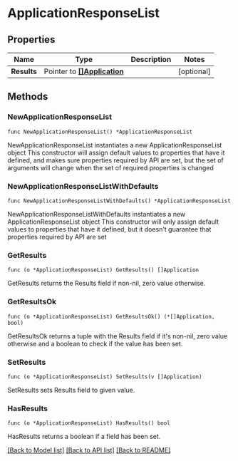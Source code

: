 # ApplicationResponseList

## Properties

Name | Type | Description | Notes
------------ | ------------- | ------------- | -------------
**Results** | Pointer to [**[]Application**](Application.md) |  | [optional] 

## Methods

### NewApplicationResponseList

`func NewApplicationResponseList() *ApplicationResponseList`

NewApplicationResponseList instantiates a new ApplicationResponseList object
This constructor will assign default values to properties that have it defined,
and makes sure properties required by API are set, but the set of arguments
will change when the set of required properties is changed

### NewApplicationResponseListWithDefaults

`func NewApplicationResponseListWithDefaults() *ApplicationResponseList`

NewApplicationResponseListWithDefaults instantiates a new ApplicationResponseList object
This constructor will only assign default values to properties that have it defined,
but it doesn't guarantee that properties required by API are set

### GetResults

`func (o *ApplicationResponseList) GetResults() []Application`

GetResults returns the Results field if non-nil, zero value otherwise.

### GetResultsOk

`func (o *ApplicationResponseList) GetResultsOk() (*[]Application, bool)`

GetResultsOk returns a tuple with the Results field if it's non-nil, zero value otherwise
and a boolean to check if the value has been set.

### SetResults

`func (o *ApplicationResponseList) SetResults(v []Application)`

SetResults sets Results field to given value.

### HasResults

`func (o *ApplicationResponseList) HasResults() bool`

HasResults returns a boolean if a field has been set.


[[Back to Model list]](../README.md#documentation-for-models) [[Back to API list]](../README.md#documentation-for-api-endpoints) [[Back to README]](../README.md)


